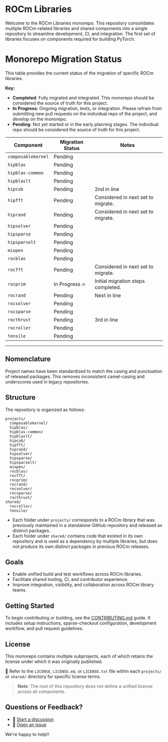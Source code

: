 # ROCm Libraries

Welcome to the ROCm Libraries monorepo. This repository consolidates multiple ROCm-related libraries and shared components into a single repository to streamline development, CI, and integration. The first set of libraries focuses on components required for building PyTorch.

# Monorepo Migration Status

This table provides the current status of the migration of specific ROCm libraries.

**Key:**
- **Completed**: Fully migrated and integrated. This monorepo should be considered the source of truth for this project.
- **In Progress**: Ongoing migration, tests, or integration. Please refrain from submitting new pull requests on the individual repo of the project, and develop on the monorepo.
- **Pending**: Not yet started or in the early planning stages. The individual repo should be considered the source of truth for this project.

| Component           | Migration Status | Notes                                 |
|---------------------|------------------|---------------------------------------|
| `composablekernel`  | Pending     |  |
| `hipblas`           | Pending     |  |
| `hipblas-common`    | Pending     |  |
| `hipblaslt`         | Pending     |  |
| `hipcub`            | Pending     | 2nd in line |
| `hipfft`            | Pending     | Considered in next set to migrate. |
| `hiprand`           | Pending     | Considered in next set to migrate. |
| `hipsolver`         | Pending     |  |
| `hipsparse`         | Pending     |  |
| `hipsparselt`       | Pending     |  |
| `miopen`            | Pending     |  |
| `rocblas`           | Pending     |  |
| `rocfft`            | Pending     | Considered in next set to migrate. |
| `rocprim`           | In Progress 🔥     | Initial migration steps completed.   |
| `rocrand`           | Pending     | Next in line |
| `rocsolver`         | Pending     |  |
| `rocsparse`         | Pending     |  |
| `rocthrust`         | Pending     | 3rd in line |
| `rocroller`         | Pending     |  |
| `tensile`           | Pending     |  |

---

## Nomenclature

Project names have been standardized to match the casing and punctuation of released packages. This removes inconsistent camel-casing and underscores used in legacy repositories.

## Structure

The repository is organized as follows:

```
projects/
  composablekernel/
  hipblas/
  hipblas-common/
  hipblaslt/
  hipcub/
  hipfft/
  hiprand/
  hipsolver/
  hipsparse/
  hipsparselt/
  miopen/
  rocblas/
  rocfft/
  rocprim/
  rocrand/
  rocsolver/
  rocsparse/
  rocthrust/
shared/
  rocroller/
  tensile/
```

- Each folder under `projects/` corresponds to a ROCm library that was previously maintained in a standalone GitHub repository and released as distinct packages.
- Each folder under `shared/` contains code that existed in its own repository and is used as a dependency by multiple libraries, but does not produce its own distinct packages in previous ROCm releases.

## Goals

- Enable unified build and test workflows across ROCm libraries.
- Facilitate shared tooling, CI, and contributor experience.
- Improve integration, visibility, and collaboration across ROCm library teams.

## Getting Started

To begin contributing or building, see the [CONTRIBUTING.md](./docs/CONTRIBUTING.md) guide. It includes setup instructions, sparse-checkout configuration, development workflow, and pull request guidelines.

## License

This monorepo contains multiple subprojects, each of which retains the license under which it was originally published.

📁 Refer to the `LICENSE`, `LICENSE.md`, or `LICENSE.txt` file within each `projects/` or `shared/` directory for specific license terms.

> **Note**: The root of this repository does not define a unified license across all components.

## Questions or Feedback?

- 💬 [Start a discussion](https://github.com/ROCm/rocm-libraries/discussions)
- 🐞 [Open an issue](https://github.com/ROCm/rocm-libraries/issues)

We're happy to help!!
